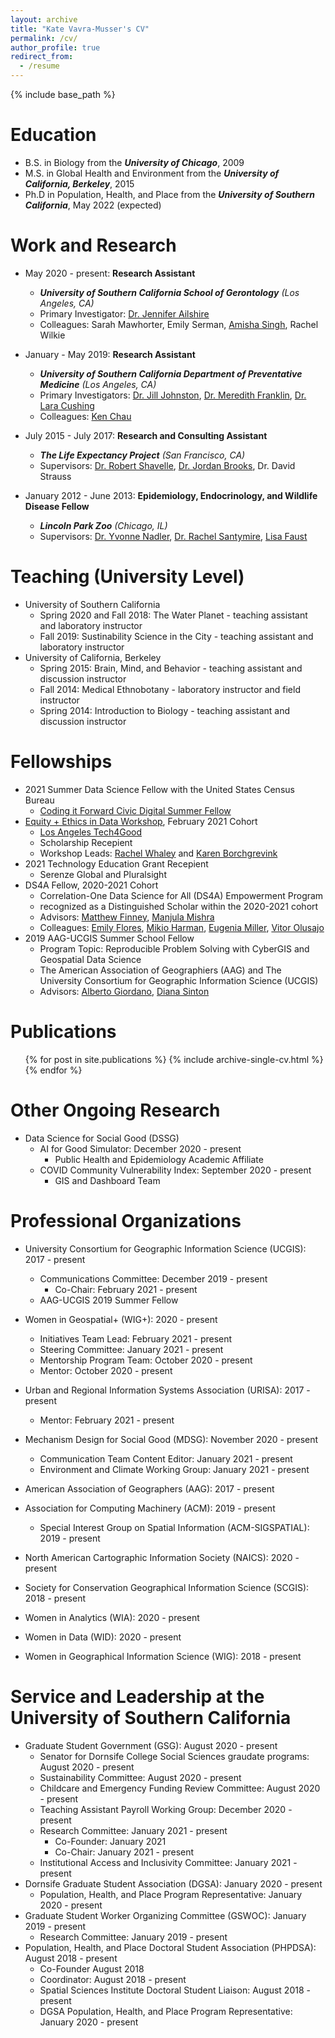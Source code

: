 ```yaml
---
layout: archive
title: "Kate Vavra-Musser's CV"
permalink: /cv/
author_profile: true
redirect_from:
  - /resume
---
```


{% include base_path %}

Education
======
* B.S. in Biology from the ***University of Chicago***, 2009
* M.S. in Global Health and Environment from the ***University of California, Berkeley***, 2015
* Ph.D in Population, Health, and Place from the ***University of Southern California***, May 2022 (expected)

Work and Research
======
* May 2020 - present: **Research Assistant**
  * ***University of Southern California School of Gerontology** (Los Angeles, CA)*
  * Primary Investigator: [Dr. Jennifer Ailshire](https://gero.usc.edu/faculty/ailshire)
  * Colleagues: Sarah Mawhorter, Emily Serman, [Amisha Singh](https://www.linkedin.com/in/amishasingh13102), Rachel Wilkie
  
* January - May 2019: **Research Assistant**
  * ***University of Southern California Department of Preventative Medicine** (Los Angeles, CA)*
  * Primary Investigators: [Dr. Jill Johnston](https://www.linkedin.com/in/jill-johnston-9b32a354), [Dr. Meredith Franklin](https://www.linkedin.com/in/meredithfranklin), [Dr. Lara Cushing](https://www.linkedin.com/in/lara-cushing)
  * Colleagues: [Ken Chau](https://www.linkedin.com/in/ken-chau-05b35323)

* July 2015 - July 2017: **Research and Consulting Assistant**
  * ***The Life Expectancy Project** (San Francisco, CA)*
  * Supervisors: [Dr. Robert Shavelle](https://www.linkedin.com/in/robert-shavelle-phd-faacpdm-a883b041), [Dr. Jordan Brooks](https://www.linkedin.com/in/jordancbrooks), Dr. David Strauss

* January 2012 - June 2013: **Epidemiology, Endocrinology, and Wildlife Disease Fellow**
  * ***Lincoln Park Zoo** (Chicago, IL)*
  * Supervisors: [Dr. Yvonne Nadler](https://www.linkedin.com/in/nadler-yvonne-a9683429), [Dr. Rachel Santymire](https://www.linkedin.com/in/rachel-santymire-81a6572a), [Lisa Faust](https://www.linkedin.com/in/lisa-faust-a5b23450)

Teaching (University Level)
======
* University of Southern California
  * Spring 2020 and Fall 2018: The Water Planet - teaching assistant and laboratory instructor
  * Fall 2019: Sustinability Science in the City - teaching assistant and laboratory instructor
* University of California, Berkeley
  * Spring 2015: Brain, Mind, and Behavior - teaching assistant and discussion instructor
  * Fall 2014: Medical Ethnobotany - laboratory instructor and field instructor
  * Spring 2014: Introduction to Biology - teaching assistant and discussion instructor
  
Fellowships
======
* 2021 Summer Data Science Fellow with the United States Census Bureau
  * [Coding it Forward Civic Digital Summer Fellow](https://www.codingitforward.com/civic-digital-fellowship)
* [Equity + Ethics in Data Workshop](https://www.latech4good.org/dataworkshop), February 2021 Cohort
  * [Los Angeles Tech4Good](https://www.latech4good.org)
  * Scholarship Recepient
  * Workshop Leads: [Rachel Whaley](https://www.linkedin.com/in/rachelrwhaley) and [Karen Borchgrevink](https://www.linkedin.com/in/kborchgrevink)
* 2021 Technology Education Grant Recepient
  * Serenze Global and Pluralsight
* DS4A Fellow, 2020-2021 Cohort
  * Correlation-One Data Science for All (DS4A) Empowerment Program
  * recognized as a Distinguished Scholar within the 2020-2021 cohort
  * Advisors: [Matthew Finney](https://www.linkedin.com/in/matthew-f-2b837359), [Manjula Mishra](https://www.linkedin.com/in/manjula-mishra)
  * Colleagues: [Emily Flores](https://www.linkedin.com/in/emily-flores-gaspar), [Mikio Harman](https://www.linkedin.com/in/mikioharman), [Eugenia Miller](https://www.linkedin.com/in/eugenia-miller), [Vitor Olusajo](https://www.linkedin.com/in/victorolusajo)
* 2019 AAG-UCGIS Summer School Fellow
  * Program Topic: Reproducible Problem Solving with CyberGIS and Geospatial Data Science
  * The American Association of Geographiers (AAG) and The University Consortium for Geographic Information Science (UCGIS)
  * Advisors: [Alberto Giordano](https://www.linkedin.com/in/alberto-giordano-22707a99), [Diana Sinton](https://www.linkedin.com/in/diana-sinton-6a261b17)
  
Publications
======
  <ul>{% for post in site.publications %}
    {% include archive-single-cv.html %}
  {% endfor %}</ul>
 
Other Ongoing Research
======
* Data Science for Social Good (DSSG)
  * AI for Good Simulator: December 2020 - present
    * Public Health and Epidemiology Academic Affiliate
  * COVID Community Vulnerability Index: September 2020 - present
    * GIS and Dashboard Team
  
Professional Organizations
======
* University Consortium for Geographic Information Science (UCGIS): 2017 - present
  * Communications Committee: December 2019 - present
    * Co-Chair: February 2021 - present
  * AAG-UCGIS 2019 Summer Fellow
* Women in Geospatial+ (WIG+): 2020 - present
  * Initiatives Team Lead: February 2021 - present
  * Steering Committee: January 2021 - present
  * Mentorship Program Team: October 2020 - present
  * Mentor: October 2020 - present
* Urban and Regional Information Systems Association (URISA): 2017 - present
  * Mentor: February 2021 - present 
* Mechanism Design for Social Good (MDSG): November 2020 - present
  * Communication Team Content Editor: January 2021 - present
  * Environment and Climate Working Group: January 2021 - present
  
* American Association of Geographers (AAG): 2017 - present
* Association for Computing Machinery (ACM): 2019 - present
  * Special Interest Group on Spatial Information (ACM-SIGSPATIAL): 2019 - present
* North American Cartographic Information Society (NAICS): 2020 - present
* Society for Conservation Geographical Information Science (SCGIS): 2018 - present
* Women in Analytics (WIA): 2020 - present
* Women in Data (WID): 2020 - present
* Women in Geographical Information Science (WIG): 2018 - present

Service and Leadership at the University of Southern California
======
* Graduate Student Government (GSG): August 2020 - present
  * Senator for Dornsife College Social Sciences graudate programs: August 2020 - present
  * Sustainability Committee: August 2020 - present
  * Childcare and Emergency Funding Review Committee: August 2020 - present
  * Teaching Assistant Payroll Working Group: December 2020 - present
  * Research Committee: January 2021 - present
    * Co-Founder: January 2021
    * Co-Chair: January 2021 - present
  * Institutional Access and Inclusivity Committee: January 2021 - present
* Dornsife Graduate Student Association (DGSA): January 2020 - present
  * Population, Health, and Place Program Representative: January 2020 - present
* Graduate Student Worker Organizing Committee (GSWOC): January 2019 - present
  * Research Committee: January 2019 - present
* Population, Health, and Place Doctoral Student Association (PHPDSA): August 2018 - present
  * Co-Founder August 2018
  * Coordinator: August 2018 - present
  * Spatial Sciences Institute Doctoral Student Liaison: August 2018 - present
  * DGSA Population, Health, and Place Program Representative: January 2020 - present
